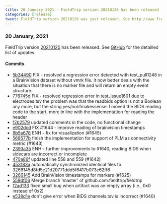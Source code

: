 ```yaml
---
title: 20 January 2021 - FieldTrip version 20210120 has been released
categories: [release]
tweet: FieldTrip version 20210120 was just released. See http://www.fieldtriptoolbox.org/#20-january-2021
---
```


### 20 January, 2021

FieldTrip version [20210120](http://github.com/fieldtrip/fieldtrip/releases/tag/20210120) has been released.
See [GitHub](https://github.com/fieldtrip/fieldtrip/compare/20210114...20210120) for the detailled list of updates.

#### Commits

- [5b34490](http://github.com/fieldtrip/fieldtrip/commit/5b34490) FIX - resolved a regression error detected with test_pull1248 in a BrainVision dataset without vmrk file. It now better deals with the situation that there is no marker file and will return an empty event structure.
- [776745d](http://github.com/fieldtrip/fieldtrip/commit/776745d) FIX - resolved regression error in test_issue1601 due to electrodes.tsv the problem was that the readbids option is not a Boolean any more, but the string yes/no/ifmakessense. I moved the BIDS reading code to the start, more in line with the implementation for reading the header
- [f2b2579](http://github.com/fieldtrip/fieldtrip/commit/f2b2579) updated comments in the code, no functional change
- [e902dcd](http://github.com/fieldtrip/fieldtrip/commit/e902dcd) FIX #1644 - improve reading of brainvision timestamps
- [8b5a678](http://github.com/fieldtrip/fieldtrip/commit/8b5a678) ENH - fix for visualization (#1645)
- [568577b](http://github.com/fieldtrip/fieldtrip/commit/568577b) finish the implementation for support of PLM as connectivity metric (#1643)
- [2393a35](http://github.com/fieldtrip/fieldtrip/commit/2393a35) ENH - further improvements to #1640, reading BIDS when sidecars are incorrect or incomplete
- [470a86f](http://github.com/fieldtrip/fieldtrip/commit/470a86f) updated line 558 and 559 (#1642)
- [453183a](http://github.com/fieldtrip/fieldtrip/commit/453183a) automatically synchronized identical files to 3266145d8fd5e21d20771ddd5f6417b073c62ff6
- [3266145](http://github.com/fieldtrip/fieldtrip/commit/3266145) Add BrainVision timestamps for markers (#1625)
- [558df06](http://github.com/fieldtrip/fieldtrip/commit/558df06) Merge branch 'master' of github.com:fieldtrip/fieldtrip
- [f2ad133](http://github.com/fieldtrip/fieldtrip/commit/f2ad133) fixed small bug when artifact was an empty array (i.e., 0x0 instead of 0x2)
- [e538d1e](http://github.com/fieldtrip/fieldtrip/commit/e538d1e) don't give error when BIDS channels.tsv is incorrect (#1640)

